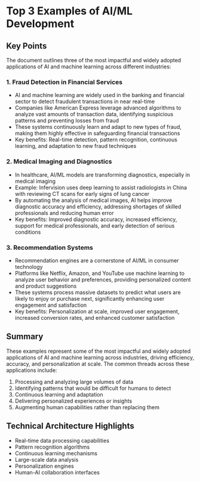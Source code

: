 # Top 3 Examples of AI/ML Development

## Key Points

The document outlines three of the most impactful and widely adopted applications of AI and machine learning across different industries:

### 1. Fraud Detection in Financial Services

- AI and machine learning are widely used in the banking and financial sector to detect fraudulent transactions in near real-time
- Companies like American Express leverage advanced algorithms to analyze vast amounts of transaction data, identifying suspicious patterns and preventing losses from fraud
- These systems continuously learn and adapt to new types of fraud, making them highly effective in safeguarding financial transactions
- Key benefits: Real-time detection, pattern recognition, continuous learning, and adaptation to new fraud techniques

### 2. Medical Imaging and Diagnostics

- In healthcare, AI/ML models are transforming diagnostics, especially in medical imaging
- Example: Infervision uses deep learning to assist radiologists in China with reviewing CT scans for early signs of lung cancer
- By automating the analysis of medical images, AI helps improve diagnostic accuracy and efficiency, addressing shortages of skilled professionals and reducing human error
- Key benefits: Improved diagnostic accuracy, increased efficiency, support for medical professionals, and early detection of serious conditions

### 3. Recommendation Systems

- Recommendation engines are a cornerstone of AI/ML in consumer technology
- Platforms like Netflix, Amazon, and YouTube use machine learning to analyze user behavior and preferences, providing personalized content and product suggestions
- These systems process massive datasets to predict what users are likely to enjoy or purchase next, significantly enhancing user engagement and satisfaction
- Key benefits: Personalization at scale, improved user engagement, increased conversion rates, and enhanced customer satisfaction

## Summary

These examples represent some of the most impactful and widely adopted applications of AI and machine learning across industries, driving efficiency, accuracy, and personalization at scale. The common threads across these applications include:

1. Processing and analyzing large volumes of data
2. Identifying patterns that would be difficult for humans to detect
3. Continuous learning and adaptation
4. Delivering personalized experiences or insights
5. Augmenting human capabilities rather than replacing them

## Technical Architecture Highlights

- Real-time data processing capabilities
- Pattern recognition algorithms
- Continuous learning mechanisms
- Large-scale data analysis
- Personalization engines
- Human-AI collaboration interfaces

